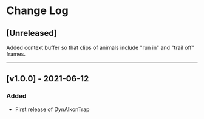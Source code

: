 # Change Log

## [Unreleased]

Added context buffer so that clips of animals include "run in" and "trail off" frames. 

---

## [v1.0.0] - 2021-06-12
### Added
- First release of DynAIkonTrap
